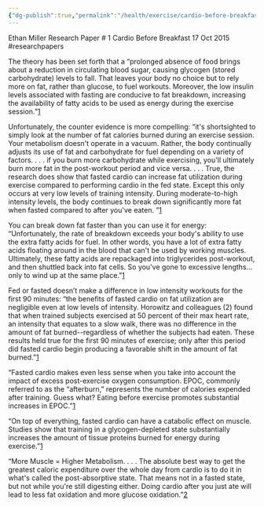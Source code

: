 ```yaml
---
{"dg-publish":true,"permalink":"/health/exercise/cardio-before-breakfast/"}
---
```



Ethan Miller
Research Paper # 1
Cardio Before Breakfast
17 Oct 2015
#researchpapers 

The theory has been set forth that a “prolonged absence of food brings about a reduction in circulating blood sugar, causing glycogen (stored carbohydrate) levels to fall. That leaves your body no choice but to rely more on fat, rather than glucose, to fuel workouts. Moreover, the low insulin levels associated with fasting are conducive to fat breakdown, increasing the availability of fatty acids to be used as energy during the exercise session.”[1](http://www.bodybuilding.com/fun/the-myth-of-cardio-before-breakfast-debunked.html)

Unfortunately, the counter evidence is more compelling: “it's shortsighted to simply look at the number of fat calories burned during an exercise session. Your metabolism doesn't operate in a vacuum. Rather, the body continually adjusts its use of fat and carbohydrate for fuel depending on a variety of factors. . . . if you burn more carbohydrate while exercising, you'll ultimately burn more fat in the post-workout period and vice versa. . . . True, the research does show that fasted cardio can increase fat utilization during exercise compared to performing cardio in the fed state. Except this only occurs at very low levels of training intensity. During moderate-to-high intensity levels, the body continues to break down significantly more fat when fasted compared to after you've eaten. ”[1](http://www.bodybuilding.com/fun/the-myth-of-cardio-before-breakfast-debunked.html)

You can break down fat faster than you can use it for energy: “Unfortunately, the rate of breakdown exceeds your body's ability to use the extra fatty acids for fuel. In other words, you have a lot of extra fatty acids floating around in the blood that can't be used by working muscles. Ultimately, these fatty acids are repackaged into triglycerides post-workout, and then shuttled back into fat cells. So you've gone to excessive lengths…only to wind up at the same place.”[1](http://www.bodybuilding.com/fun/the-myth-of-cardio-before-breakfast-debunked.html)

Fed or fasted doesn’t make a difference in low intensity workouts for the first 90 minutes: “the benefits of fasted cardio on fat utilization are negligible even at low levels of intensity. Horowitz and colleagues (2) found that when trained subjects exercised at 50 percent of their max heart rate, an intensity that equates to a slow walk, there was no difference in the amount of fat burned--regardless of whether the subjects had eaten. These results held true for the first 90 minutes of exercise; only after this period did fasted cardio begin producing a favorable shift in the amount of fat burned.”[1](http://www.bodybuilding.com/fun/the-myth-of-cardio-before-breakfast-debunked.html)

“Fasted cardio makes even less sense when you take into account the impact of excess post-exercise oxygen consumption. EPOC, commonly referred to as the “afterburn,” represents the number of calories expended after training. Guess what? Eating before exercise promotes substantial increases in EPOC.”[1](http://www.bodybuilding.com/fun/the-myth-of-cardio-before-breakfast-debunked.html)

“On top of everything, fasted cardio can have a catabolic effect on muscle. Studies show that training in a glycogen-depleted state substantially increases the amount of tissue proteins burned for energy during exercise.”[1](http://www.bodybuilding.com/fun/the-myth-of-cardio-before-breakfast-debunked.html)

“More Muscle = Higher Metabolism. . . . The absolute best way to get the greatest caloric expenditure over the whole day from cardio is to do it in what's called the post-absorptive state. That means not in a fasted state, but not while you're still digesting either. Doing cardio after you just ate will lead to less fat oxidation and more glucose oxidation.”[2](https://www.t-nation.com/training/fasted-cardio-eats-muscle)